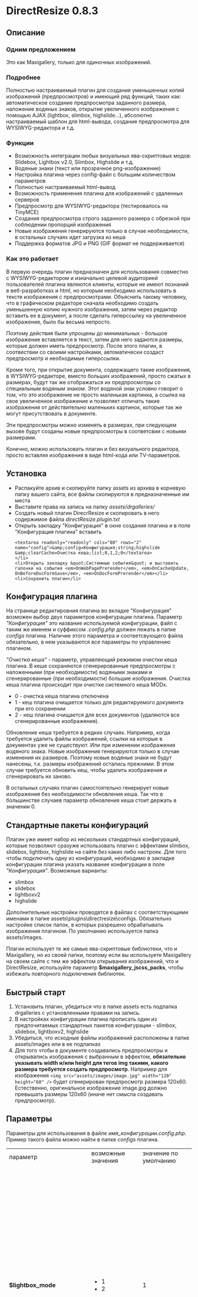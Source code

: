 <h1>DirectResize 0.8.3</h1>
<h2>Описание</h2>
<h3>Одним предложением</h3>
<p>Это как Maxigallery, только для одиночных изображений.</p>
<h3>Подробнее</h3>
<p>Полностью настраиваемый плагин для  создания уменьшенных копий изображений (предпросмотров) и имеющий ряд функций, таких как: автоматическое создание предпросмотра заданного размера, наложение водяных знаков, открытие увеличенного изображения с помощью AJAX (lightbox, slimbox, highslide...), абсолютно настраиваемый шаблон для html-вывода,  создание предпросмотра для WYSIWYG-редактора и т.д.</p>
<h3>Функции</h3>
<ul>
	<li>Возможность интеграции любых визуальных ява-скриптовых модов: Slidebox, Lightbox v2.0, Slimbox,  Highslide и т.д.</li>
	<li>Водяные знаки (текст или прозрачное png-изображение)</li>
	<li>Настройка плагина через config-файл с большим количеством параметров</li>
	<li>Полностью настраиваемый html-вывод</li>
	<li>Возможность применения плагина для изображений с удаленных серверов</li>
	<li>Предпросмотр для  WYSIWYG-редактора (тестировалось на TinyMCE)</li>
	<li>Создания предпросмотра строго заданного размера с обрезкой при соблюдении пропорций изображения</li>
	<li>Новые изображения генерируются только в случае необходимости, в остальных случаях идет загрузка из кеша</li>
	<li>Поддержка форматов JPG и PNG (GIF формат не поддерживается)</li>
</ul>
<h3>Как это работает</h3>
<p>В первую очередь плагин предназначен для использования совместно с  WYSIWYG-редактором и изначально целевой аудиторией пользователей плагина являются клиенты, которые не имеют познаний в веб-разработках и html, но которым необходимо использовать в тексте изображения с предпросмотрами. Объяснить такому человеку, что в графическом редакторе сначала необходимо создать уменьшенную копию нужного изображения, затем через редактор вставить ее в документ, а после сделать гиперссылку на увеличенное изображение, было бы весьма непросто.</p>
<p>Поэтому действия были упрощены до минимальных -  большое изображение вставляется в текст, затем для него задаются размеры, которые должен иметь предпросмотр. После этого плагин, в соотвествии со своими настройками, автоматически создаст предпросмотр и необходимые гиперссылки. </p>
<p>Кроме того, при открытие документа, содержащего такие изображения, в WYSIWYG-редакторе, вместо больших изображений, просто сжатых в размерах, будут так же отображаться их предпросмотры со специальным водяным знаком. Этот водяной знак условно говорит о том, что это изображение не просто маленькая картинка, а ссылка на свое увеличенное изображение и позволяет отличать такие изображения от действительно маленьких картинок, которые так же могут присутствовать в документе.</p>
<p>Эти предпросмотры можно изменять в размерах, при следующем вызове будут созданы новые предпросмотры в соответсвии с новыми размерами.</p>
<p>Конечно, можно использовать плагин и без визуального редактора, просто вставляя изображения в виде html-кода или TV-параметров.</p>
<h2>Установка</h2>
<ul>
	<li>Распакуйте архив и скопируйте папку assets из архива в корневую папку вашего сайта, все файлы скопируются в предназначенные им места</li>
	<li>Выставите права на запись на папку <em>assets/drgalleries/</em></li>
	<li>Создать новый плагин DirecrResize и скопировать в него содержимое файла <em>directResize.plugin.txt</em></li>
	<li>Открыть закладку &quot;Конфигурация&quot; в окне создания плагина и в поле &quot;Конфигурация плагина&quot; вставить <br />

	<textarea readonly="readonly" cols="80" rows="2" name="config">&amp;config=Конфигурация;string;highslide &amp;clearCache=Очистка кеша;list;0,1,2;0</textarea>
	</li>
	<li>Открыть закладку &quot;Системные события&quot; и выставить галочки на события <em>OnWebPagePrerender</em>, <em>OnCacheUpdate, OnBeforeDocFormSave</em>, <em>OnDocFormPrerender</em></li>
	<li>Сохранить плагин</li>
</ul>
<h2>Конфигурация плагина</h2>
<p>На странице редактировния плагина во вкладке &quot;Конфигурация&quot; возможен выбор двух параметров конфигурации плагина. Параметр<em> &quot;Конфигурация&quot;</em> это название используемой конфигурации, файл с таким же именем и суффиксом <em>.config.php</em> должен лежать в папке <em>configs</em> плагина. Наличие этого параметра и соответсвующего файла обязательно, в нем указываются все параметры по управлению плагином.</p>
<p><em>&quot;Очистка кеша&quot;</em> - параметр, управляющий режимом очистки кеша плагина. В кеше сохраняются сгенерированные предпросмотры с наложенными (при необходимости) водяными знаками и сгенерированные (при необходимости) большие изображения. Очистка кеша плагина происходит при очистке системного кеша MODx. </p>
<ul>
	<li>0 - очистка кеша плагина отключена</li>
	<li>1 - кеш плагина очищается только для редактируемого документа при его сохранении</li>
	<li>2 - кеш плагина очищается для всех документов (удаляются все сгенерированные изображения).</li>
</ul>
<p>Обновление кеша требуется в редких случаях. Например, когда  требуется удалить файлы изображений, ссылки на которые в документах уже не существуют. Или  при изменении изображения водяного знака. Новые изображения генерируются только в случае изменения их размеров. Поэтому новые водяные знаки не будут нанесены, т.к. размеры изображений остались прежними. В этом случае требуется обновить кеш, чтобы удалить изображения и сгенерировать их заново.</p>
<p>В остальных случаях плагин самостоятельно генерирует новые изображения без необходимости обновления кеша. Так что в большинстве случаев параметр обновления кеша стоит держать в значении 0.</p>
<h2>Стандартные пакеты конфигураций</h2>
<p>Плагин уже имеет набор из нескольких стандартных конфигураций, которые позволяют сразуже использовать плагин с эффектами slimbox, slidebox, lightbox, highslide на сайте без каких либо настроек. Для того чтобы подключить одну из конфигураций, необходимо в закладке конфигурации плагина указать название конфигурации в поле <em>&quot;Конфигурация&quot;</em>. Возможные варианты:</p>
<ul>
	<li>slimbox</li>
	<li>slidebox</li>
	<li>lightboxv2</li>
	<li>highslide</li>
</ul>
<p>Дополнительные настройки проводятся в файлах с соответствующими именами в папке assets\plugins\directresize\configs. Обязательно настройке список папок, в которых разрешено обрабатывать изображения плагином. По умолчанию используется папка assets/images.</p>
<p>Плагин использует те же самые ява-скриптовые библиотеки, что и Maxigallery, но из своей папки, поэтому если вы используете Maxigallery на своем сайте с тем же эффектом открывания изображений, что и DirectResize, используйте параметр <strong>$maxigallery_jscss_packs</strong>, чтобы избежать повторного подключения библиотек.</p>
<h2>Быстрый старт</h2>
<ol>
	<li>Установить плагин, убедиться что в папке assets есть подпапка drgalleries с установленными правами на запись.</li>
	<li>В настройках конфигурации плагина прописать один из предпочитаемых стандартных пакетов конфигурации - slimbox, slidebox, lightboxv2, highslide</li>
	<li>Убедиться, что исходные файлы изображений расположены в папке assets/images или в ее подпапках</li>
	<li>Для того чтобы в документе создавались предпросмотры и открывались изображения с выбранным в эффектом, <strong>обязательно указывать width и/или height для тегов img такими, какого размера требуется создать предпросмотр</strong>. Например для изображения <code>&lt;img src=&quot;assets/images/image.jpg&quot; width=&quot;120&quot; height=&quot;60&quot; /&gt;</code> будет сгенерирован предпросмотр размера 120х60. Естественно, оригинальное изображениe image.jpg должно превышать размеры 120х60 (иначе нет смысла создавать предпросмотр).</li>
</ol>
<h2>Параметры</h2>
<p>Параметры для использования в файле <em>имя_конфигурации</em>.<em>config.php</em>. Пример такого файла можно найти в папке <em>configs</em> плагина.</p>
<table width="100%" border="0" cellpadding="0" cellspacing="1">
	<tr>
		<td width="20%" class="theader">параметр</td>
		<td width="15%" class="theader">возможные значения</td>
		<td width="15%" class="theader"> значение по умолчанию</td>
		<td class="theader">описание, пример</td>
	</tr>
	<tr>
		<td><strong>$lightbox_mode</strong></td>
		<td><ul>
				<li>1</li>
				<li>2</li>
			</ul></td>
		<td>1</td>
		<td><p>Режим создания больших изображений и lightbox-ссылок</p>
			<ul>
				<li>1 - большое изображение и  lightbox-ссылка на него создаются только при наличии метки <span class="label">drlightbox</span> у исходного изображения (о метках <a href="#label">подробнее ниже</a>)</li>
				<li>2 - большое изображение и lightbox-ссылка создаются всегда (при соблюдении прочих условий)</li>
			</ul>
			<p>Несмотря на значение параметра <strong>$lightbox_mode</strong>,  при соблюдении прочих условий, всегда создаются предпросмотры для изображений с применением всех сконфигурированных для предпросмотров действий (наложение водяного знака, обрезка и т.п.)</p></td>
	</tr>
	<tr>
		<td><strong>$allow_from</strong></td>
		<td>&nbsp;</td>
		<td>&quot;assets/images&quot;</td>
		<td><p>Разделенный запятыми список папок, в которых разрешено применение плагина, возможно указание удаленных ресурсов. Все не указанные в этом параметре пути запрещены. Пути указываются как относительные от корня сайта, либо удаленные через http://</p>
			<p>Параметр не учитывается в случае <strong>$lightbox_mode</strong> = 1</p></td>
	</tr>
	<tr>
		<td><strong>$deny_from</strong></td>
		<td>&nbsp;</td>
		<td>&nbsp;</td>
		<td><p>Разделенный запятыми список папок, в которых запрещено применение плагина, возможно указание удаленных ресурсов. Все не указанные в этом параметре пути разрешены. Пути указываются как относительные от корня сайта, либо удаленные через http://. Игнорируется, если указан параметр $allow_from.</p>
			<p>Параметр не учитывается в случае <strong>$lightbox_mode</strong> = 1</p></td>
	</tr>
	<tr>
		<td><strong>$allow_from_allremote</strong></td>
		<td><ul>
			<li>0</li>
			<li>1</li>
		</ul>
		</td>
		<td>0</td>
		<td>Позволяет разрешить использование плагина для всех изображений с удаленных источников, без необходимости перечислять их в параметре <strong>$allow_from</strong></td>
	</tr>
	<tr>
		<td><strong>$resize_method</strong></td>
		<td><ul>
				<li>0</li>
				<li>1</li>
				<li>2</li>
				<li>3</li>
			</ul></td>
		<td>3</td>
		<td><p>Метод изменения размера изображения. Применяется при генерации предпросмотра. Во всех случаях пропорции изображения сохраняются. Здесь imgWidth и imgHeight - заданные размеры в исходном изображении.</p>
			<ul>
				<li>0 - изображение сначала уменьшается, затем обрезается так, чтобы вписаться в прямоугольник imgWidth х imgHeight</li>
				<li> 1 - по заданной ширинеimgHeight автоматически вычисляется высота изображения</li>
				<li> 2 - по заданной высоте  imgWidth автоматически вычисляется ширина изображения</li>
				<li> 3 - изображение уменьшается таким образом чтобы не превышать заданные imgWidth и imgHeight</li>
			</ul></td>
	</tr>
	<tr>
		<td><strong>$big_quality</strong></td>
		<td>целочисленное значение 1-100</td>
		<td>80</td>
		<td>JPG-качество большого изображения</td>
	</tr>
	<tr>
		<td><strong>$thumb_quality</strong></td>
		<td>целочисленное значение 1-100</td>
		<td>80</td>
		<td>JPG-качество предпросмотра</td>
	</tr>
	<tr>
		<td><strong>$wysiwyg_quality</strong></td>
		<td>целочисленное значение 1-100</td>
		<td>40</td>
		<td>JPG-качество предпросмотра в визуальном редакторе</td>
	</tr>
	<tr>
		<td><p><strong>$big_width</strong></p></td>
		<td>положительное  целочисленное значение</td>
		<td>800</td>
		<td rowspan="2">Если размер оригинального изображения превышает заданные размеры <strong>$big_width</strong> или <strong>$big_height</strong>, генерируется пропорционально уменьшенное от оригинального изображение (в терминологии плагина - большое изображение) рамерами, не превышающими <strong>$big_width</strong> и <strong>$big_height</strong></td>
	</tr>
	<tr>
		<td><strong>$big_height</strong></td>
		<td>положительное целочисленное значение</td>
		<td>600</td>
	</tr>
	<tr>
		<td><strong>$thumb_default_width</strong></td>
		<td>положительное целочисленное значение</td>
		<td>&nbsp;</td>
		<td>Ширина предпросмотра по умолчанию</td>
	</tr>
	<tr>
		<td><strong>$thumb_default_height</strong></td>
		<td>положительное целочисленное значение</td>
		<td>&nbsp;</td>
		<td>Высота предпросмотра по умолчанию</td>
	</tr>
	<tr>
		<td><strong>$thumb_default_sizemode</strong></td>
		<td><ul>
				<li>0</li>
				<li>1</li>
				<li>2</li>
				<li>3</li>
				<li>4</li>
			</ul></td>
		<td>1</td>
		<td><p>Правило для применения ширины и высоты предпросмотра по умолчанию.</p>
			<ul>
				<li>0 - ширина и высота по умолчанию не используются</li>
				<li>1 -  ширина и высота предпросмотра устанавливаются равными ширине и высоте по умолчанию (<strong>$thumb_default_width</strong> и <strong>$thumb_default_height</strong>), если у исходного изображения не заданы ни высота, ни ширина</li>
				<li>2 - ширина предпросмотра устанавливается равной ширине по умолчанию, если не задана ширина исходного изображения</li>
				<li>3 - высота предпросмотра устанавливается равной высота по умолчанию, если не задана высота исходного изображения</li>
				<li>4 -  ширина и высота предпросмотра принудительно устанавливаются равными ширине и высоте по умолчанию независимо от того, заданы они в исходном изображении или нет</li>
			</ul>
			<p>Стоит заметить, что  не смотря на параметры <strong>$thumb_default_width</strong>, <strong>$thumb_default_height</strong> и <strong>$thumb_default_sizemode, </strong> окончательные размеры сгенерированного предпросмотра будут вычисляться в зависимости от <strong>$resize_method</strong></p>
		<p>При использование принудительного режима (4) совместно с визуальным редактором ведет к тому, исходные width и height для каждого изображения в тексте документа будут заменены на <strong>$thumb_default_width</strong> и <strong>$thumb_default_height</strong> с потерей предыдущих значений (если они были) при сохранении документа. Это необходимо для корректного отображения предпросмотров в визуальном режиме.</p></td>
	</tr>
	<tr>
		<td><strong>$remote_refresh_time</strong></td>
		<td>положительное целочисленное значение</td>
		<td>60</td>
		<td>Время в минутах. Периодичность, с которой перепроверяются изображения на удаленных серверах. Если изображение на удаленном сервере изменилось (проверка делается только на изменения по высоте или ширине), делается его новая локальная копия и перегенерируются его уменьшенные копии.</td>
	</tr>
	<tr>
		<td><strong>$tpl</strong></td>
		<td><ul>
				<li>Имя чанка</li>
				<li>@FILE:&lt;путь к файлу&gt; </li>
				<li>@CODE:&lt;HTML код шаблона&gt; </li>
			</ul></td>
		<td>assets/plugins/ directresize/templates/ lightboxv2.html</td>
		<td>Шаблон для отображения</td>
	</tr>
	<tr>
		<td><strong>$language</strong></td>
		<td><ul>
				<li>english</li>
				<li>russian</li>
			</ul></td>
		<td>english</td>
		<td>Устанавливает язык для плагина. Соответсвующий языковой файл должен лежать в папке lang плагина.</td>
	</tr>
	<tr>
		<td><strong>$header</strong></td>
		<td>HTML-код</td>
		<td>&nbsp;</td>
		<td>HTML-код, размещаемый в теге &lt;head&gt;. Используется для подключения необходимых css и js файлов. Подключается только на тех страницах, на которых есть хотя бы одно изображение, обрабатываемое плагином.</td>
	</tr>
	<tr>
		<td><strong>$maxigallery_jscss_packs</strong></td>
		<td><ul>
				<li>slimbox</li>
				<li>slidebox</li>
				<li>lightboxv2</li>
			</ul></td>
		<td>&nbsp;</td>
		<td><p>Подключает к странице необходимые css и js файлы для соответствующего скрипта из папки сниппета MaxiGallery (сниппет не обязательно должен быть установлен, но его файлы должны находится на FTP-сервере в assets/snippets/maxigallery)</p>
			<p>Удобно, если на сайте совместно с плагином используется и Maxigallery. Если какие-либо js или css файлы уже подключаются вызовом MaxiGallery, DirectResize повторно не подключает эти файлы в секции &lt;head&gt;.</p></td>
	</tr>
</table>
<p>Далее идут параметры, полностью позаимствованные из Maxigallery, имеющие такие же возможные значения и обрабатываемые таким же образом.</p>
<table width="100%" border="0" cellpadding="0" cellspacing="1">
	<tr>
		<td width="20%" class="theader">параметр</td>
		<td width="15%" class="theader">возможные значения</td>
		<td width="15%" class="theader"> значение по умолчанию</td>
		<td class="theader">описание</td>
	</tr>
	<tr>
		<td><strong>$use_ftp_commands</strong></td>
		<td><ul>
				<li>0</li>
				<li>1</li>
			</ul></td>
		<td>0</td>
		<td>Если включено, плагин использует PHP FTP комманды для создания папок для хранения генерируемых изображений.</td>
	</tr>
	<tr>
		<td><strong>$ftp_server</strong></td>
		<td>FTP address</td>
		<td>&nbsp;</td>
		<td>FTP адрес сервера</td>
	</tr>
	<tr>
		<td><strong>$ftp_user</strong></td>
		<td>username </td>
		<td>&nbsp;</td>
		<td>имя пользователя FTP</td>
	</tr>
	<tr>
		<td><strong>$ftp_pass</strong></td>
		<td>password </td>
		<td>&nbsp;</td>
		<td>пароль на FTP </td>
	</tr>
	<tr>
		<td><strong>$ftp_base_dir</strong></td>
		<td>путь </td>
		<td>&nbsp;</td>
		<td>Путь от корня FTP до корня сайта на MODx. Т.е. если корнем FTP  является папка <em>/home/username/</em> и MODx установлен в <em>/home/username/public_html/modx/</em> то используйте значение <em>/public_html/modx/</em> в параметре ftp_base_dir.</td>
	</tr>
	<tr>
		<td><strong>$ftp_port</strong></td>
		<td>число </td>
		<td>21</td>
		<td>Номер порта  FTP</td>
	</tr>
	<tr>
		<td><strong>$thumb_use_watermark </strong>
			<p>&nbsp;</p></td>
		<td><ul>
				<li>0 </li>
				<li>1 </li>
			</ul></td>
		<td><p>0 </p></td>
		<td>Использовать водяные знаки для предпросмотров</td>
	</tr>
	<tr>
		<td><strong>$thumb_watermark_font</strong></td>
		<td><ul>
				<li>1 </li>
				<li>2 </li>
				<li>3 </li>
				<li>4 </li>
				<li>5 </li>
			</ul></td>
		<td>1 </td>
		<td>Размер шрифта  водяного знака</td>
	</tr>
	<tr>
		<td><strong>$thumb_watermark_halign </strong></td>
		<td><ul>
				<li>left </li>
				<li>center </li>
				<li>right </li>
			</ul></td>
		<td>right </td>
		<td>Выравнивание водяного знака по горизонтали</td>
	</tr>
	<tr>
		<td><strong>$thumb_watermark_img </strong></td>
		<td>путь </td>
		<td>assets/plugins/ directresize/ images/watermark.png</td>
		<td>Путь к файлу изображения водяного знака. Используйте png-изображение с альфа-каналом. </td>
	</tr>
	<tr>
		<td><strong>$thumb_watermark_txt</strong></td>
		<td>текст </td>
		<td>Copyright &lt;YEAR&gt; </td>
		<td>Текст надписи водяного знака </td>
	</tr>
	<tr>
		<td><strong>$thumb_watermark_txt_color </strong></td>
		<td>RGB шестнадцатиричный формат</td>
		<td>FFFFFF </td>
		<td>Цвет текста водяного знака</td>
	</tr>
	<tr>
		<td><strong>$thumb_watermark_txt_hmargin</strong></td>
		<td>число  (px) </td>
		<td>2 </td>
		<td>Отступ по горизонтали для текста</td>
	</tr>
	<tr>
		<td><strong>$thumb_watermark_txt_vmargin </strong></td>
		<td>число (px) </td>
		<td>2 </td>
		<td>Отступ по вертикали для текста</td>
	</tr>
	<tr>
		<td><strong>$big_use_watermark </strong>
			<p>&nbsp;</p></td>
		<td><ul>
				<li>0 </li>
				<li>1 </li>
			</ul></td>
		<td><p>0 </p></td>
		<td>Использовать водяные знаки для больших изображений</td>
	</tr>
	<tr>
		<td><strong>$big_watermark_font</strong></td>
		<td><ul>
				<li>1 </li>
				<li>2 </li>
				<li>3 </li>
				<li>4 </li>
				<li>5 </li>
			</ul></td>
		<td>1 </td>
		<td>Размер шрифта  водяного знака</td>
	</tr>
	<tr>
		<td><strong>$big_watermark_halign </strong></td>
		<td><ul>
				<li>left </li>
				<li>center </li>
				<li>right </li>
			</ul></td>
		<td>right </td>
		<td>Выравнивание водяного знака по горизонтали</td>
	</tr>
	<tr>
		<td><strong>$big_watermark_img </strong></td>
		<td>путь </td>
		<td>assets/plugins/directresize/ images/watermark.png</td>
		<td>Путь к файлу изображения водяного знака. Используйте png-изображение с альфа-каналом. </td>
	</tr>
	<tr>
		<td><strong>$big_watermark_txt</strong></td>
		<td>текст </td>
		<td>Copyright &lt;YEAR&gt; </td>
		<td>Текст надписи водяного знака </td>
	</tr>
	<tr>
		<td><strong>$big_watermark_txt_color </strong></td>
		<td>RGB шестнадцатиричный формат</td>
		<td>FFFFFF </td>
		<td>Цвет текста водяного знака</td>
	</tr>
	<tr>
		<td><strong>$big_watermark_txt_hmargin</strong></td>
		<td>число  (px) </td>
		<td>2 </td>
		<td>Отступ по горизонтали для текста</td>
	</tr>
	<tr>
		<td><strong>$big_watermark_txt_vmargin </strong></td>
		<td>число (px) </td>
		<td>2 </td>
		<td>Отступ по вертикали для текста</td>
	</tr>
</table>
<h2>Подстановщики</h2>
<p>Подстановщики для использования в шаблоне <strong>$tpl</strong></p>
<table width="100%" border="0" cellpadding="0" cellspacing="1">
	<tr>
		<td width="20%" class="theader">подстановщик</td>
		<td width="80%" class="theader">описание</td>
	</tr>
	<tr>
		<td>[+dr.id+]</td>
		<td>цифровой идентификатор изображения, уникальный в рамках данного документа</td>
	</tr>
	<tr>
		<td>[+dr.alt+]<br />
		[+dr.title+]<br />
		[+dr.class+]<br />
		[+dr.style+]<br />
		[+dr.align+]<br />
		[+dr.valign+]</td>
		<td>аттрибуты <em>alt</em>, <em>title</em>, <em>class</em>, <em>style</em>, <em>align</em>, <em>valign</em> исходного изображения</td>
	</tr>
	<tr>
		<td>[+dr.thumbWidth+]</td>
		<td>ширина сгенерированного предпросмотра</td>
	</tr>
	<tr>
		<td>[+dr.thumbHeight+]</td>
		<td>высота сгенерированного предпросмотра</td>
	</tr>
	<tr>
		<td>[+dr.thumbPath+]</td>
		<td>путь к файлу сгенерированного предпросмотра</td>
	</tr>
	<tr>
		<td>[+dr.thumbFilesize+]</td>
		<td> размер файла сгенерированного предпросмотра</td>
	</tr>
	<tr>
		<td>[+dr.bigWidth+]</td>
		<td>ширина сгенерированного большого изображения (если большое изображение не генерировалось - ширина исходного изображения)</td>
	</tr>
	<tr>
		<td>[+dr.bigHeight+]</td>
		<td>высота сгенерированного большого изображения  (если большое изображение не генерировалось - высота исходного изображения)</td>
	</tr>
	<tr>
		<td>[+dr.bigPath+]</td>
		<td>путь к файлу сгенерированного большого изображения  (если большое изображение не генерировалось - путь к файлу исходного изображения)</td>
	</tr>
	<tr>
		<td>[+dr.bigFilesize+]</td>
		<td> размер файла сгенерированного большого изображения  (если большое изображение не генерировалось - размер файла исходного изображения)</td>
	</tr>
	<tr>
		<td>[+dr.originalWidth+]</td>
		<td>ширина исходного изображения</td>
	</tr>
	<tr>
		<td>[+dr.originalHeight+]</td>
		<td>высота исходного изображения</td>
	</tr>
	<tr>
		<td>[+dr.originalPath+]</td>
		<td>путь к файлу исходного изображения</td>
	</tr>
	<tr>
		<td>[+dr.originalFilesize+]</td>
		<td> размер файла исходного изображения</td>
	</tr>
	<tr>
		<td>[+dr.originalFilename+]</td>
		<td>имя исходного файла</td>
	</tr>
</table>
<h2><a name="label" id="label"></a>Метки</h2>
<p><em>Метка</em>, в терминологии данного плагина - специальное слово (или часть слова), которое может встречаться внутри тега img в любом месте:
	внутри атрибутов class, alt, title и т.п. и или вне их и является управляющим для некоторых действий над данным изображением (и только над ним).</p>
<p>Например при значении параметра <strong>$lightbox_mode</strong> = 1 предпросмотр с lightbox-ссылкой генерируется только для изображений с меткой <span class="label">drlightbox</span>. Пример  изображений с меткой <span class="label">drlightbox</span></p>
<ul>
	<li><code>&lt;img src=&quot;image.jpg&quot; alt=&quot;<span class="label">drlightbox</span>&quot; /&gt;</code></li>
	<li><code>&lt;img src=&quot;image.jpg&quot; class = &quot;<span class="label">drlightbox</span>_align_left&quot; /&gt;</code> </li>
	<li><code>&lt;img src=&quot;image.jpg&quot; title = &quot;<span class="label">drlightbox</span> picture&quot; /&gt;</code></li>
	<li><code>&lt;img src=&quot;image.jpg&quot; style = &quot;background: url(<span class="label">drlightbox</span>_bg.gif);&quot; /&gt;</code></li>
	<li><code>&lt;img src=&quot;assets/images/my<span class="label">drlightbox</span>picture.jpg&quot; /&gt;</code></li>
	<li>и даже <code>&lt;img src=&quot;image.jpg&quot; <span class="label">drlightbox</span> /&gt;</code></li>
</ul>
<p>Не стоит переживать из-за возможности возникновения ошибок валидации кода в случае применения метки в неположенном месте. В выходном коде все управляющие метки удаляются. Поэтому избегайте использования названий служебных меток в названиях файлов изображений - часть имени файла будет просто удалена.<strong> Внимание: </strong>не используйте метки вне аттрибутов (последний пример), если вы используете визуальный редактор, т.к. в этом случае метки будут удалены самим редактором как ошибочный html-код.</p>
<p>Mетка <span class="label">drthumbonly</span>. Имеет смысл только при значении параметра <strong>$lightbox_mode</strong> = 2 и указывает на то, чтобы данному изображению принудительно не генерировалось большое изображение и lightbox-ссылка, только предпросмотр. </p>
<p>При значении параметра <strong>$lightbox_mode</strong> = 1 для всех изображения без метки <span class="label">drlightbox</span> и так  генерируются предпросмотры без lightbox-ссылок, поэтому применение <span class="label">drthumbonly</span> избыточно.</p>
<p>Mетка <span class="label">drskip</span>. Указывает плагину полностью пропустить обработку изображения.</p>
<h2>В планах</h2>
<ul>
	<li>phpThumb класс для операций над изображениями.</li>
	<li>Возможность создания наборов различных конфигурационных параметров для использования в разных документах одного сайта.</li>
</ul>
<h2>История версий</h2>
<h3>0.8.0b</h3>
<p>Первый релиз</p>
<h3>0.8.0</h3>
<p>* Ошибка когда файлы имеют одинаковые имена, но из разных папок<br />
	* Ошибка при использовании плагина и Maxigallery в одном документе<br />
	*  Имена меток изменены на drlightbox и drthumbonly. Т.к. метки удаляются  из выходного кода, название метки lightbox не позволяло использовать в  шаблоне слово lightbox (например rel=&quot;lightbox&quot;)<br />
	* Ошибка &quot;Fatal  error: Call to undefined function: size() in  ...assets\plugins\directresize\directResize.php on line 141&quot;  которую  вызывал плагин, когда файл изображения, указанный в обрабатываемом  плагином теге IMG не найден<br />
	* Не создаются lightbox-ссылки при использовании lightbox_mode = 1 и метки &quot;drlightbox&quot; <br />
	+ Новая метка &quot;drskip&quot;, изображения с этой меткой не обрабатываются плагином<br />
	* Ошибка при использовании gif-изображений в документах<br />
	* Ошибка с командами фтп<br />
	+ добавлены плейсхолдеры для подстановки style, align, valign исходного изображения<br />
	+ добавлена поддержка и корректная работа с абсолютными путями изображений<br />
+  Новый параметр $allow_from_allremote позволяет разрешить использование  плагина для всех изображений с удаленных источников, без необходимости  перечислять их в параметре $allow_from<br />
* Highslide обновлен до версии 0.3.6<br />
+ Добавлены стандартные пакеты конфигураций для slimbox, slidebox, lightbox v2</p>
<h3>0.8.0.1</h3>
<p>* Ошибка при совместном использовании $thumb_default_sizemode = 4 и метки drthumbonly<br />
+ Добавлена секция &quot;Быстрый старт&quot; и другие небольшие изменения в документации</p>
<h3>0.8.0.2</h3>
<p>	* Ошибка, не создавались предпросмотры при использовании визуального режима TinyMCE<br />
	* Ошибка, когда пропадали метки при использовании визуального режима TinyMCE<br />
+ Удаление лишних пробелов после удаления меток из исходного кода (но только один пробел удаляется до или после метки)</p>
<p>&nbsp;</p>
<h2>Известные проблемы</h2>
<p>На данный момент мне не знаком простой способ проверить наличие файла на удаленном хосте при использовании PHP &lt; 5.0. Поэтому если на сайте исползуются изображения с удаленных хостов и плагин будет пытаться обработать изображение по несуществующему пути - это вызовет ошибку php.</p>
<h2>Благодарности </h2>
<p>Данный плагин основан на идее и разработках автора предыдущих версий DirectResize - <em>Arnaud</em>. </p>
<p>В плагине используются части кода и части документации из сниппета Maxigallery от <em>doze</em>.</p>
<p>Плагин использует Chunkie class и PHx парсер от <em>bS</em></p>
<p>Плагин использует Thumbnail and Watermark Class от <em>Emilio Rodriguez</em><br />
</p>
<p>В качестве примера используется Highslide JS 
	скрипт от <em>Torstein Honsi</em></p>
<p>Спасибо, ребята!</p>
<p><em>Metaller (<a href="mailto:metaller.ru@gmail.com">metaller.ru@gmail.com</a>)</em></p>